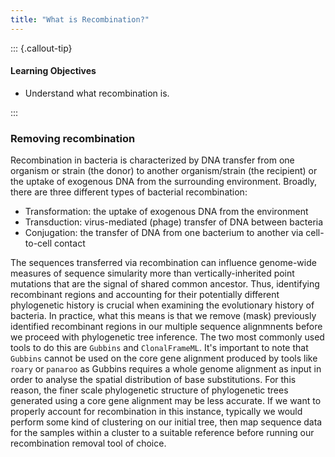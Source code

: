 ```yaml
---
title: "What is Recombination?"
---
```


::: {.callout-tip}
#### Learning Objectives

- Understand what recombination is.

:::

### Removing recombination

Recombination in bacteria is characterized by DNA transfer from one organism or strain (the donor) to another organism/strain (the recipient) or the uptake of exogenous DNA from the surrounding environment.  Broadly, there are three different types of bacterial recombination:

- Transformation: the uptake of exogenous DNA from the environment
- Transduction: virus-mediated (phage) transfer of DNA between bacteria
- Conjugation: the transfer of DNA from one bacterium to another via cell-to-cell contact

The sequences transferred via recombination can influence genome-wide measures of sequence simularity more than vertically-inherited point mutations that are the signal of shared common ancestor.  Thus, identifying recombinant regions and accounting for their potentially different phylogenetic history is crucial when examining the evolutionary history of bacteria.  In practice, what this means is that we remove (mask) previously identified recombinant regions in our multiple sequence alignmnents before we proceed with phylogenetic tree inference.  The two most commonly used tools to do this are `Gubbins` and `ClonalFrameML`. It's important to note that `Gubbins` cannot be used on the core gene alignment produced by tools like `roary` or `panaroo` as Gubbins requires a whole genome alignment as input in order to analyse the spatial distribution of base substitutions.  For this reason, the finer scale phylogenetic structure of phylogenetic trees generated using a core gene alignment may be less accurate.  If we want to properly account for recombination in this instance, typically we would perform some kind of clustering on our initial tree, then map sequence data for the samples within a cluster to a suitable reference before running our recombination removal tool of choice.
